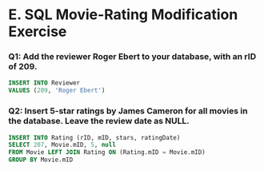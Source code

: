 # E. SQL Movie-Rating Modification Exercise

### Q1: Add the reviewer Roger Ebert to your database, with an rID of 209. 
```SQL
INSERT INTO Reviewer 
VALUES (209, 'Roger Ebert')
```

### Q2: Insert 5-star ratings by James Cameron for all movies in the database. Leave the review date as NULL. 
```SQL
INSERT INTO Rating (rID, mID, stars, ratingDate)  
SELECT 207, Movie.mID, 5, null
FROM Movie LEFT JOIN Rating ON (Rating.mID = Movie.mID)
GROUP BY Movie.mID
```
